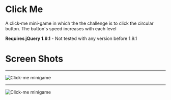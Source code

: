 Click Me
========

A click-me mini-game in which the the challenge is to click the circular button. The button's speed increases with each level

**Requires jQuery 1.9.1** - Not tested with any version before 1.9.1

Screen Shots
============

--------------------

![Click-me minigame](http://i.imgur.com/a5P4sG7.png)

____________________

![Click-me minigame](http://i.imgur.com/NyiC51t.png)
